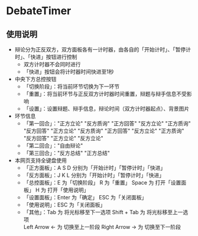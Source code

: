 # DebateTimer
## 使用说明
* 辩论分为正反双方，双方面板各有一计时器，由各自的「开始计时」、「暂停计时」、「快进」按钮进行控制
	* 双方计时器不会同时进行
	* 「快进」按钮会将计时器时间快进至1秒
* 中央下方总控按钮
	* 「切换阶段」：将当前环节切换为下一环节
	* 「重置」：将当前环节与正反双方计时器时间重置，辩题与辩手信息不受影响
	* 「设置」：设置辩题、辩手信息，辩论时间（双方计时器起点）、背景图片
* 环节信息
	* 「第一回合」："正方立论" "反方质询" "正方回答" "反方立论" "正方质询" "反方回答" "正方立论" "反方质询" "正方回答" "反方立论" "正方质询" "反方回答" "正方立论" "反方立论"
	* 「第二回合」："自由辩论"
	* 「第三回合」："反方总结" "正方总结"
* 本网页支持全键盘使用
	* 「正方面板」：A  S  D  分别为「开始计时」「暂停计时」「快进」
	* 「反方面板」：J  K  L  分别为「开始计时」「暂停计时」「快进」
	* 「总控面板」：E 为「切换阶段」 R 为「重置」 Space 为 打开「设置面板」 H 为 打开「使用说明」
	* 「设置面板」：Enter 为「确定」 ESC 为「关闭面板」
	* 「使用说明」：ESC 为「关闭面板」
	* 「其他」：Tab 为 将光标移至下一选项 Shift + Tab 为 将光标移至上一选项 <br> Left Arrow ← 为 切换至上一阶段 Right Arrow → 为 切换至下一阶段
